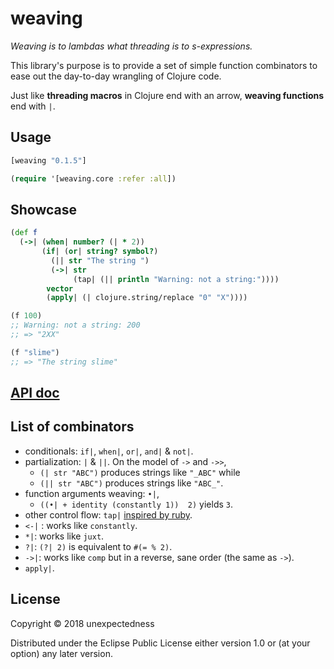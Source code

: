 # weaving

*Weaving is to lambdas what threading is to s-expressions.*

This library's purpose is to provide a set of simple function combinators to ease out the day-to-day wrangling of Clojure code.

Just like **threading macros** in Clojure end with an arrow, **weaving functions** end with `|`.

## Usage

```clojure
[weaving "0.1.5"]
```

```clojure
(require '[weaving.core :refer :all])
```

## Showcase

```clojure
(def f
  (->| (when| number? (| * 2))
       (if| (or| string? symbol?)
         (|| str "The string ")
         (->| str
              (tap| (|| println "Warning: not a string:"))))
        vector
        (apply| (| clojure.string/replace "0" "X"))))

(f 100)
;; Warning: not a string: 200
;; => "2XX"

(f "slime")
;; => "The string slime"
```

## [API doc](https://unexpectedness.github.io/weaving/index.html)

## List of combinators

- conditionals: `if|`, `when|`, `or|`, `and|` & `not|`.
- partialization: `|` & `||`. On the model of `->` and `->>`,
  - `(| str "ABC")` produces strings like `"_ABC"` while
  - `(|| str "ABC")` produces strings like `"ABC_"`.
- function arguments weaving: `•|`,
    - `((•| + identity (constantly 1))  2)` yields `3`.
- other control flow: `tap|` [inspired by ruby](https://apidock.com/ruby/Object/tap).
- `<-|` : works like `constantly`.
- `*|`: works like `juxt`.
- `?|`: `(?| 2)` is equivalent to `#(= % 2)`.
- `->|`: works like `comp` but in a reverse, sane order (the same as `->`).
- `apply|`.

## License

Copyright © 2018 unexpectedness

Distributed under the Eclipse Public License either version 1.0 or (at
your option) any later version.
